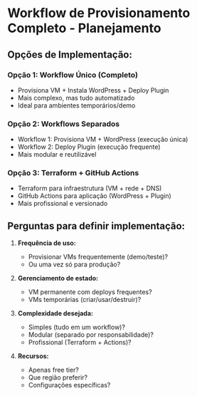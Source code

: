 # Workflow de Provisionamento Completo - Planejamento

## Opções de Implementação:

### Opção 1: Workflow Único (Completo)
- Provisiona VM + Instala WordPress + Deploy Plugin
- Mais complexo, mas tudo automatizado
- Ideal para ambientes temporários/demo

### Opção 2: Workflows Separados  
- Workflow 1: Provisiona VM + WordPress (execução única)
- Workflow 2: Deploy Plugin (execução frequente)
- Mais modular e reutilizável

### Opção 3: Terraform + GitHub Actions
- Terraform para infraestrutura (VM + rede + DNS)
- GitHub Actions para aplicação (WordPress + Plugin)
- Mais profissional e versionado

## Perguntas para definir implementação:

1. **Frequência de uso:**
   - Provisionar VMs frequentemente (demo/teste)?
   - Ou uma vez só para produção?

2. **Gerenciamento de estado:**
   - VM permanente com deploys frequentes?
   - VMs temporárias (criar/usar/destruir)?

3. **Complexidade desejada:**
   - Simples (tudo em um workflow)?
   - Modular (separado por responsabilidade)?
   - Profissional (Terraform + Actions)?

4. **Recursos:**
   - Apenas free tier?
   - Que região preferir?
   - Configurações específicas?